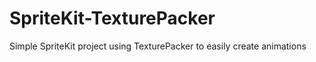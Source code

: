 SpriteKit-TexturePacker
=======================

Simple SpriteKit project using TexturePacker to easily create animations
